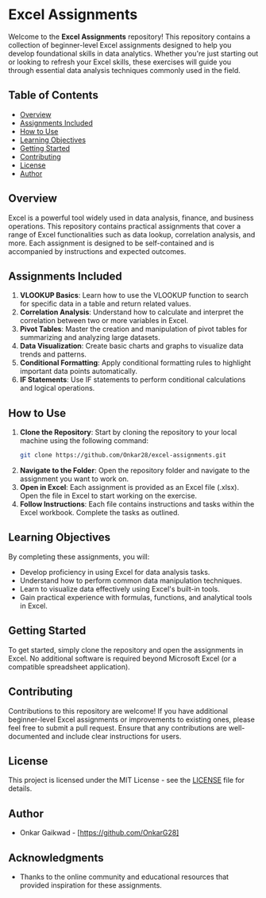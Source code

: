 # Excel Assignments

Welcome to the **Excel Assignments** repository! This repository contains a collection of beginner-level Excel assignments designed to help you develop foundational skills in data analytics. Whether you're just starting out or looking to refresh your Excel skills, these exercises will guide you through essential data analysis techniques commonly used in the field.

## Table of Contents

- [Overview](#overview)
- [Assignments Included](#assignments-included)
- [How to Use](#how-to-use)
- [Learning Objectives](#learning-objectives)
- [Getting Started](#getting-started)
- [Contributing](#contributing)
- [License](#license)
- [Author](#author)

## Overview

Excel is a powerful tool widely used in data analysis, finance, and business operations. This repository contains practical assignments that cover a range of Excel functionalities such as data lookup, correlation analysis, and more. Each assignment is designed to be self-contained and is accompanied by instructions and expected outcomes.

## Assignments Included

1. **VLOOKUP Basics**: Learn how to use the VLOOKUP function to search for specific data in a table and return related values.
2. **Correlation Analysis**: Understand how to calculate and interpret the correlation between two or more variables in Excel.
3. **Pivot Tables**: Master the creation and manipulation of pivot tables for summarizing and analyzing large datasets.
4. **Data Visualization**: Create basic charts and graphs to visualize data trends and patterns.
5. **Conditional Formatting**: Apply conditional formatting rules to highlight important data points automatically.
6. **IF Statements**: Use IF statements to perform conditional calculations and logical operations.


## How to Use

1. **Clone the Repository**: Start by cloning the repository to your local machine using the following command:
    ```bash
    git clone https://github.com/Onkar28/excel-assignments.git
    ```
2. **Navigate to the Folder**: Open the repository folder and navigate to the assignment you want to work on.
3. **Open in Excel**: Each assignment is provided as an Excel file (.xlsx). Open the file in Excel to start working on the exercise.
4. **Follow Instructions**: Each file contains instructions and tasks within the Excel workbook. Complete the tasks as outlined.

## Learning Objectives

By completing these assignments, you will:

- Develop proficiency in using Excel for data analysis tasks.
- Understand how to perform common data manipulation techniques.
- Learn to visualize data effectively using Excel's built-in tools.
- Gain practical experience with formulas, functions, and analytical tools in Excel.

## Getting Started

To get started, simply clone the repository and open the assignments in Excel. No additional software is required beyond Microsoft Excel (or a compatible spreadsheet application).

## Contributing

Contributions to this repository are welcome! If you have additional beginner-level Excel assignments or improvements to existing ones, please feel free to submit a pull request. Ensure that any contributions are well-documented and include clear instructions for users.

## License

This project is licensed under the MIT License - see the [LICENSE](LICENSE) file for details.

## Author

- Onkar Gaikwad - [https://github.com/OnkarG28]

## Acknowledgments

- Thanks to the online community and educational resources that provided inspiration for these assignments.
